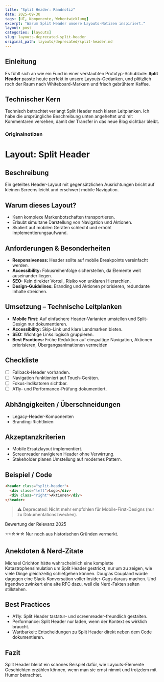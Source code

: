 ```yaml
---
title: "Split Header: Randnotiz"
date: 2025-09-30
tags: [UI, Komponente, Webentwicklung]
excerpt: "Warum Split Header unsere Layouts-Notizen inspiriert."
layout: post
categories: [layouts]
slug: layouts-deprecated-split-header
original_path: layouts/deprecated/split-header.md
---
```


## Einleitung
Es fühlt sich an wie ein Fund in einer verstaubten Prototyp-Schublade: **Split Header** passte heute perfekt in unsere Layouts-Gedanken, und plötzlich roch der Raum nach Whiteboard-Markern und frisch gebrühtem Kaffee.

## Technischer Kern
Technisch betrachtet verlangt Split Header nach klaren Leitplanken. Ich habe die ursprüngliche Beschreibung unten angeheftet und mit Kommentaren versehen, damit der Transfer in das neue Blog sichtbar bleibt.

### Originalnotizen
# Layout: Split Header

## Beschreibung
Ein geteiltes Header-Layout mit gegensätzlichen Ausrichtungen bricht auf kleinen Screens leicht und erschwert mobile Navigation.

## Warum dieses Layout?
- Kann komplexe Markenbotschaften transportieren.
- Erlaubt simultane Darstellung von Navigation und Aktionen.
- Skaliert auf mobilen Geräten schlecht und erhöht Implementierungsaufwand.

## Anforderungen & Besonderheiten
- **Responsiveness:** Header sollte auf mobile Breakpoints vereinfacht werden.
- **Accessibility:** Fokusreihenfolge sicherstellen, da Elemente weit auseinander liegen.
- **SEO:** Kein direkter Vorteil, Risiko von unklaren Hierarchien.
- **Design-Guidelines:** Branding und Aktionen priorisieren, redundante Inhalte streichen.

## Umsetzung – Technische Leitplanken
- **Mobile First:** Auf einfachere Header-Varianten umstellen und Split-Design nur dokumentieren.
- **Accessibility:** Skip-Link und klare Landmarken bieten.
- **SEO:** Wichtige Links logisch gruppieren.
- **Best Practices:** Frühe Reduktion auf einspaltige Navigation, Aktionen priorisieren, Übergangsanimationen vermeiden

## Checkliste
- [ ] Fallback-Header vorhanden.
- [ ] Navigation funktioniert auf Touch-Geräten.
- [ ] Fokus-Indikatoren sichtbar.
- [ ] A11y- und Performance-Prüfung dokumentiert.

## Abhängigkeiten / Überschneidungen
- Legacy-Header-Komponenten
- Branding-Richtlinien

## Akzeptanzkriterien
- Mobile Ersatzlayout implementiert.
- Screenreader navigieren Header ohne Verwirrung.
- Stakeholder planen Umstellung auf modernes Pattern.

## Beispiel / Code
```html
<header class="split-header">
  <div class="left">Logo</div>
  <div class="right">Aktionen</div>
</header>
```

> ⚠️ Deprecated: Nicht mehr empfohlen für Mobile-First-Designs (nur zu Dokumentationszwecken).

Bewertung der Relevanz 2025

⭐⭐☆☆☆ Nur noch aus historischen Gründen vermerkt.

## Anekdoten & Nerd-Zitate
Michael Crichton hätte wahrscheinlich eine komplette Katastrophensimulation um Split Header gestrickt, nur um zu zeigen, wie viele Dinge gleichzeitig schiefgehen können. Douglas Coupland würde dagegen eine Slack-Konversation voller Insider-Gags daraus machen. Und irgendwo zwinkert eine alte RFC dazu, weil die Nerd-Fakten selten stillstehen.

## Best Practices
- A11y: Split Header tastatur- und screenreader-freundlich gestalten.
- Performance: Split Header nur laden, wenn der Kontext es wirklich braucht.
- Wartbarkeit: Entscheidungen zu Split Header direkt neben dem Code dokumentieren.

## Fazit
Split Header bleibt ein schönes Beispiel dafür, wie Layouts-Elemente Geschichten erzählen können, wenn man sie ernst nimmt und trotzdem mit Humor betrachtet.
